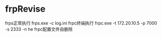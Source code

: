# frpRevise



frps正常执行
frps.exe -c log.ini
frpc终端执行
frpc.exe -t 172.20.10.5 -p 7000 -s 2333 -n he
frpc配置文件自删除
